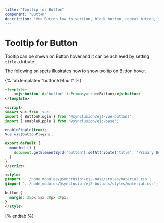 ```yaml
---
title: "Tooltip for Button"
component: "Button"
description: "Vue Button how to section, block button, repeat button, tooltip for Button, customization of button appearance, input and anchor elements."
---
```


# Tooltip for Button

Tooltip can be shown on Button hover and it can be achieved by setting `title` attribute.

The following snippets illustrates how to show tooltip on Button hover.

{% tab template= "button/default" %}

```html
<template>
    <ejs-button id='button' isPrimary=true>Button</ejs-button>
</template>

<script>
import Vue from 'vue';
import { ButtonPlugin } from '@syncfusion/ej2-vue-buttons';
import { enableRipple } from '@syncfusion/ej2-base';

enableRipple(true);
Vue.use(ButtonPlugin);

export default {
  mounted () {
    document.getElementById('button').setAttribute('title', 'Primary Button');
  }
}
</script>

<style>
@import '../node_modules/@syncfusion/ej2-base/styles/material.css';
@import '../node_modules/@syncfusion/ej2-buttons/styles/material.css';

button {
  margin: 25px 5px 20px 20px;
}
</style>
```

{% endtab %}